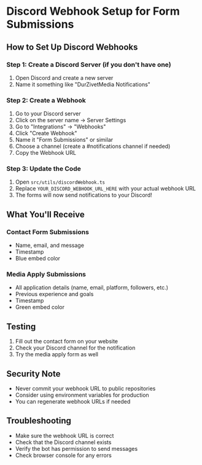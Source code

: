 # Discord Webhook Setup for Form Submissions

## How to Set Up Discord Webhooks

### Step 1: Create a Discord Server (if you don't have one)
1. Open Discord and create a new server
2. Name it something like "DurZivetMedia Notifications"

### Step 2: Create a Webhook
1. Go to your Discord server
2. Click on the server name → Server Settings
3. Go to "Integrations" → "Webhooks"
4. Click "Create Webhook"
5. Name it "Form Submissions" or similar
6. Choose a channel (create a #notifications channel if needed)
7. Copy the Webhook URL

### Step 3: Update the Code
1. Open `src/utils/discordWebhook.ts`
2. Replace `YOUR_DISCORD_WEBHOOK_URL_HERE` with your actual webhook URL
3. The forms will now send notifications to your Discord!

## What You'll Receive

### Contact Form Submissions
- Name, email, and message
- Timestamp
- Blue embed color

### Media Apply Submissions
- All application details (name, email, platform, followers, etc.)
- Previous experience and goals
- Timestamp
- Green embed color

## Testing
1. Fill out the contact form on your website
2. Check your Discord channel for the notification
3. Try the media apply form as well

## Security Note
- Never commit your webhook URL to public repositories
- Consider using environment variables for production
- You can regenerate webhook URLs if needed

## Troubleshooting
- Make sure the webhook URL is correct
- Check that the Discord channel exists
- Verify the bot has permission to send messages
- Check browser console for any errors
